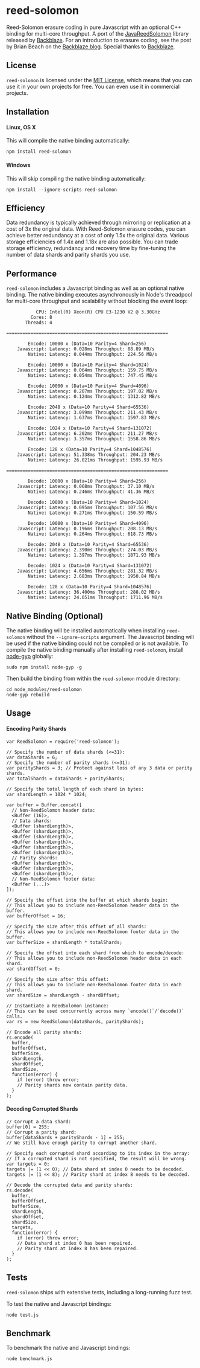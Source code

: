 # reed-solomon
Reed-Solomon erasure coding in pure Javascript with an optional C++ binding for multi-core throughput. A port of the [JavaReedSolomon](https://github.com/Backblaze/JavaReedSolomon) library released by [Backblaze](http://backblaze.com). For an introduction to erasure coding, see the post by Brian Beach on the [Backblaze blog](https://www.backblaze.com/blog/reed-solomon/). Special thanks to [Backblaze](http://backblaze.com).

## License
`reed-solomon` is licensed under the [MIT License](https://en.wikipedia.org/wiki/MIT_License), which means that you can use it in your own projects for free. You can even use it in commercial projects.

## Installation
#### Linux, OS X
This will compile the native binding automatically:
```
npm install reed-solomon
```
#### Windows
This will skip compiling the native binding automatically:
```
npm install --ignore-scripts reed-solomon
```

## Efficiency
Data redundancy is typically achieved through mirroring or replication at a cost of 3x the original data. With Reed-Solomon erasure codes, you can achieve better redundancy at a cost of only 1.5x the original data. Various storage efficiencies of 1.4x and 1.18x are also possible. You can trade storage efficiency, redundancy and recovery time by fine-tuning the number of data shards and parity shards you use.

## Performance
`reed-solomon` includes a Javascript binding as well as an optional native binding. The native binding executes asynchronously in Node's threadpool for multi-core throughput and scalability without blocking the event loop:
```
           CPU: Intel(R) Xeon(R) CPU E3-1230 V2 @ 3.30GHz
         Cores: 8
       Threads: 4

============================================================

        Encode: 10000 x (Data=10 Parity=4 Shard=256)
    Javascript: Latency: 0.028ms Throughput: 88.89 MB/s
        Native: Latency: 0.044ms Throughput: 224.56 MB/s

        Encode: 10000 x (Data=10 Parity=4 Shard=1024)
    Javascript: Latency: 0.064ms Throughput: 159.75 MB/s
        Native: Latency: 0.054ms Throughput: 747.45 MB/s

        Encode: 10000 x (Data=10 Parity=4 Shard=4096)
    Javascript: Latency: 0.207ms Throughput: 197.02 MB/s
        Native: Latency: 0.124ms Throughput: 1312.82 MB/s

        Encode: 2048 x (Data=10 Parity=4 Shard=65536)
    Javascript: Latency: 3.099ms Throughput: 211.43 MB/s
        Native: Latency: 1.637ms Throughput: 1597.83 MB/s

        Encode: 1024 x (Data=10 Parity=4 Shard=131072)
    Javascript: Latency: 6.202ms Throughput: 211.27 MB/s
        Native: Latency: 3.357ms Throughput: 1558.86 MB/s

        Encode: 128 x (Data=10 Parity=4 Shard=1048576)
    Javascript: Latency: 51.338ms Throughput: 204.23 MB/s
        Native: Latency: 26.021ms Throughput: 1595.93 MB/s

============================================================

        Decode: 10000 x (Data=10 Parity=4 Shard=256)
    Javascript: Latency: 0.068ms Throughput: 37.10 MB/s
        Native: Latency: 0.246ms Throughput: 41.36 MB/s

        Decode: 10000 x (Data=10 Parity=4 Shard=1024)
    Javascript: Latency: 0.095ms Throughput: 107.56 MB/s
        Native: Latency: 0.271ms Throughput: 150.59 MB/s

        Decode: 10000 x (Data=10 Parity=4 Shard=4096)
    Javascript: Latency: 0.196ms Throughput: 208.13 MB/s
        Native: Latency: 0.264ms Throughput: 618.73 MB/s

        Decode: 2048 x (Data=10 Parity=4 Shard=65536)
    Javascript: Latency: 2.390ms Throughput: 274.03 MB/s
        Native: Latency: 1.397ms Throughput: 1871.93 MB/s

        Decode: 1024 x (Data=10 Parity=4 Shard=131072)
    Javascript: Latency: 4.656ms Throughput: 281.32 MB/s
        Native: Latency: 2.683ms Throughput: 1950.84 MB/s

        Decode: 128 x (Data=10 Parity=4 Shard=1048576)
    Javascript: Latency: 36.400ms Throughput: 288.02 MB/s
        Native: Latency: 24.051ms Throughput: 1711.96 MB/s
```

## Native Binding (Optional)
The native binding will be installed automatically when installing `reed-solomon` without the `--ignore-scripts` argument. The Javascript binding will be used if the native binding could not be compiled or is not available. To compile the native binding manually after installing `reed-solomon`, install [node-gyp](https://www.npmjs.com/package/node-gyp) globally:
```
sudo npm install node-gyp -g
```
Then build the binding from within the `reed-solomon` module directory:
```
cd node_modules/reed-solomon
node-gyp rebuild
```

## Usage
#### Encoding Parity Shards
```
var ReedSolomon = require('reed-solomon');

// Specify the number of data shards (<=31):
var dataShards = 6;
// Specify the number of parity shards (<=31):
var parityShards = 3; // Protect against loss of any 3 data or parity shards.
var totalShards = dataShards + parityShards;

// Specify the total length of each shard in bytes:
var shardLength = 1024 * 1024;

var buffer = Buffer.concat([
  // Non-ReedSolomon header data:
  <Buffer (16)>,
  // Data shards:
  <Buffer (shardLength)>,
  <Buffer (shardLength)>,
  <Buffer (shardLength)>,
  <Buffer (shardLength)>,
  <Buffer (shardLength)>,
  <Buffer (shardLength)>,
  // Parity shards:
  <Buffer (shardLength)>,
  <Buffer (shardLength)>,
  <Buffer (shardLength)>,
  // Non-ReedSolomon footer data:
  <Buffer (...)>
]);

// Specify the offset into the buffer at which shards begin:
// This allows you to include non-ReedSolomon header data in the buffer.
var bufferOffset = 16;

// Specify the size after this offset of all shards:
// This allows you to include non-ReedSolomon footer data in the buffer.
var bufferSize = shardLength * totalShards;

// Specify the offset into each shard from which to encode/decode:
// This allows you to include non-ReedSolomon header data in each shard.
var shardOffset = 0;

// Specify the size after this offset:
// This allows you to include non-ReedSolomon footer data in each shard.
var shardSize = shardLength - shardOffset;

// Instantiate a ReedSolomon instance:
// This can be used concurrently across many `encode()`/`decode()` calls.
var rs = new ReedSolomon(dataShards, parityShards);

// Encode all parity shards:
rs.encode(
  buffer,
  bufferOffset,
  bufferSize,
  shardLength,
  shardOffset,
  shardSize,
  function(error) {
    if (error) throw error;
    // Parity shards now contain parity data.
  }
);
```
#### Decoding Corrupted Shards
```
// Corrupt a data shard:
buffer[0] = 255;
// Corrupt a parity shard:
buffer[dataShards + parityShards - 1] = 255;
// We still have enough parity to corrupt another shard.

// Specify each corrupted shard according to its index in the array:
// If a corrupted shard is not specified, the result will be wrong.
var targets = 0;
targets |= (1 << 0); // Data shard at index 0 needs to be decoded.
targets |= (1 << 8); // Parity shard at index 8 needs to be decoded.

// Decode the corrupted data and parity shards:
rs.decode(
  buffer,
  bufferOffset,
  bufferSize,
  shardLength,
  shardOffset,
  shardSize,
  targets,
  function(error) {
    if (error) throw error;
    // Data shard at index 0 has been repaired.
    // Parity shard at index 8 has been repaired.
  }
);
```

## Tests
`reed-solomon` ships with extensive tests, including a long-running fuzz test.

To test the native and Javascript bindings:
```
node test.js
```

## Benchmark
To benchmark the native and Javascript bindings:
```
node benchmark.js
```
